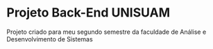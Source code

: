 # Projeto Back-End UNISUAM
Projeto criado para meu segundo semestre da faculdade de Análise e Desenvolvimento de Sistemas

